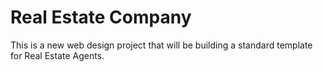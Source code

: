 # Real Estate Company

This is a new web design project that will be building a standard template for Real Estate Agents.
